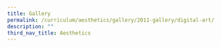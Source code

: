 ```yaml
---
title: Gallery
permalink: /curriculum/aesthetics/gallery/2011-gallery/digital-art/
description: ""
third_nav_title: Aesthetics
---
```



